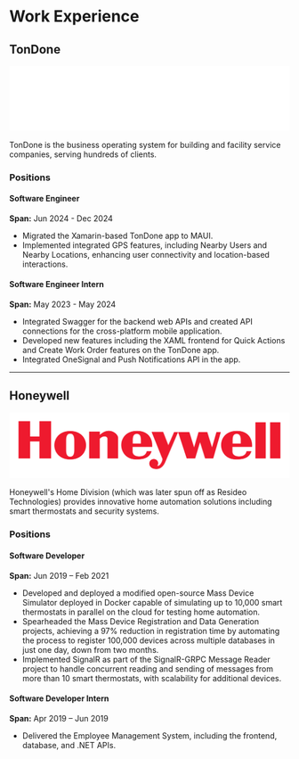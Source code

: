 # Work Experience

## TonDone
![TonDone](tondone-dark.png)

TonDone is the business operating system for building and facility service companies, serving hundreds of clients.

### Positions

#### Software Engineer  
**Span:** Jun 2024 - Dec 2024

- Migrated the Xamarin-based TonDone app to MAUI.
- Implemented integrated GPS features, including Nearby Users and Nearby Locations, enhancing user connectivity and location-based interactions.

#### Software Engineer Intern  
**Span:** May 2023 - May 2024

- Integrated Swagger for the backend web APIs and created API connections for the cross-platform mobile application.
- Developed new features including the XAML frontend for Quick Actions and Create Work Order features on the TonDone app.
- Integrated OneSignal and Push Notifications API in the app.

---

## Honeywell
![Honeywell](honeywell.png)

Honeywell's Home Division (which was later spun off as Resideo Technologies) provides innovative home automation solutions including smart thermostats and security systems.

### Positions

#### Software Developer  
**Span:** Jun 2019 – Feb 2021

- Developed and deployed a modified open-source Mass Device Simulator deployed in Docker capable of simulating up to 10,000 smart thermostats in parallel on the cloud for testing home automation.
- Spearheaded the Mass Device Registration and Data Generation projects, achieving a 97% reduction in registration time by automating the process to register 100,000 devices across multiple databases in just one day, down from two months.
- Implemented SignalR as part of the SignalR-GRPC Message Reader project to handle concurrent reading and sending of messages from more than 10 smart thermostats, with scalability for additional devices.

#### Software Developer Intern  
**Span:** Apr 2019 – Jun 2019

- Delivered the Employee Management System, including the frontend, database, and .NET APIs.
